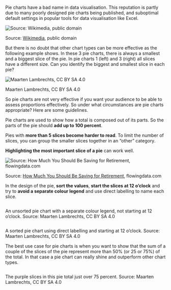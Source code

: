 <script>
    import Reveal from '$lib/components/Reveal.svelte'
</script>

Pie charts have a bad name in data visualisation. This reputation is partly due to many poorly designed pie charts being published, and suboptimal default settings in popular tools for data visualisation like Excel. 

![Source: [Wikimedia](https://commons.wikimedia.org/wiki/File:Pie_chart_of_US_population_by_state.png), public domain](Pitfalls%20in%20dataviz%20chart%20types%20f47a4f1dddfb41d0925e9a5a62833d98/Pie_chart_of_US_population_by_state.png)

Source: [Wikimedia](https://commons.wikimedia.org/wiki/File:Pie_chart_of_US_population_by_state.png), public domain

But there is no doubt that other chart types can be more effective as the following example shows. In these 3 pie charts, there is always a smallest and a biggest slice of the pie. In pie charts 1 (left) and 3 (right) all slices have a different size. Can you identify the biggest and smallest slice in each pie?

![Maarten Lambrechts, CC BY SA 4.0](Pitfalls%20in%20dataviz%20chart%20types%20f47a4f1dddfb41d0925e9a5a62833d98/pies.png)

Maarten Lambrechts, CC BY SA 4.0

<Reveal label="If you click the little triangle here on the left, the same data but visualised with a different chart type will be revealed, and you will notice that finding the biggest and smallest category in the data is now much easier." content="<p>
<img src='Pitfalls%20in%20dataviz%20chart%20types%20f47a4f1dddfb41d0925e9a5a62833d98/bars.png' alt='' /></p><p>Source: Maarten Lambrechts, CC BY SA 4.0</p>"></Reveal>

So pie charts are not very effective if you want your audience to be able to assess proportions effectively. So under what circumstances are pie charts appropriate? Here are some guidelines.

Pie charts are used to show how a total is composed out of its parts. So the parts of the pie should **add up to 100 percent**.

Pies with **more than 5 slices become harder to read**. To limit the number of slices, you can group the smaller slices together in an “other” category.

**Highlighting the most important slice of a pie** can work well.

![Source: [How Much You Should Be Saving for Retirement](https://flowingdata.com/2019/11/12/how-much-you-should-be-saving-for-retirement/), flowingdata.com](Pitfalls%20in%20dataviz%20chart%20types%20f47a4f1dddfb41d0925e9a5a62833d98/pies-flowingdata.png)

Source: [How Much You Should Be Saving for Retirement](https://flowingdata.com/2019/11/12/how-much-you-should-be-saving-for-retirement/), flowingdata.com

In the design of the pie, **sort the values**, **start the slices at 12 o’clock** and try to **avoid a separate colour legend** and use direct labelling to name each slice.

<p class='center'>
<img src='Pitfalls%20in%20dataviz%20chart%20types%20f47a4f1dddfb41d0925e9a5a62833d98/pie-chart-bad2x.png' alt='' class='max-600' />
</p>

An unsorted pie chart with a separate colour legend, not starting at 12 o’clock. Source: Maarten Lambrechts, CC BY SA 4.0

<p class='center'>
<img src='Pitfalls%20in%20dataviz%20chart%20types%20f47a4f1dddfb41d0925e9a5a62833d98/pie-chart-good2x.png' alt='' class='max-600' />
</p>

A sorted pie chart using direct labelling and starting at 12 o’clock. Source: Maarten Lambrechts, CC BY SA 4.0

The best use case for pie charts is when you want to show that the sum of a couple of the slices of the pie represent more than 50% (or 25 or 75%) of the total. In that case a pie chart can really shine and outperform other chart types.

<p class='center'>
<img src='Pitfalls%20in%20dataviz%20chart%20types%20f47a4f1dddfb41d0925e9a5a62833d98/pie-chart-75percent2x.png' alt='' class='max-600' />
</p>

The purple slices in this pie total just over 75 percent. Source: Maarten Lambrechts, CC BY SA 4.0